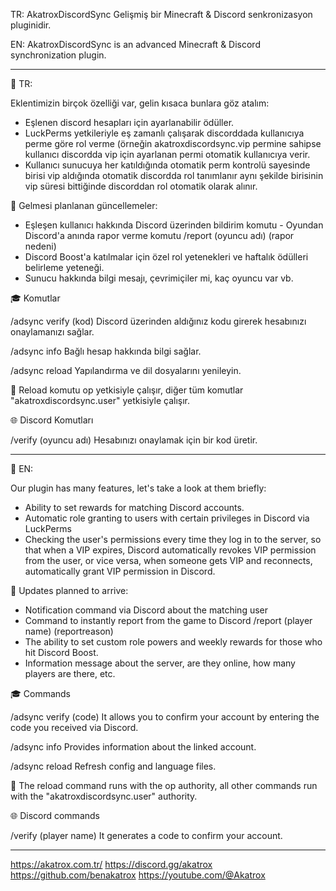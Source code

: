 TR: AkatroxDiscordSync Gelişmiş bir Minecraft & Discord senkronizasyon pluginidir.

EN: AkatroxDiscordSync is an advanced Minecraft & Discord synchronization plugin.

----------------------------------------------------------------------------------------------

📌 TR:

Eklentimizin birçok özelliği var, gelin kısaca bunlara göz atalım:

- Eşlenen discord hesapları için ayarlanabilir ödüller.
- LuckPerms yetkileriyle eş zamanlı çalışarak discorddada kullanıcıya perme göre rol verme (örneğin akatroxdiscordsync.vip permine sahipse kullanıcı discordda vip için ayarlanan permi otomatik kullanıcıya verir.
- Kullanıcı sunucuya her katıldığında otomatik perm kontrolü sayesinde birisi vip aldığında otomatik discordda rol tanımlanır aynı şekilde birisinin vip süresi bittiğinde discorddan rol otomatik olarak alınır.

📝 Gelmesi planlanan güncellemeler:

- Eşleşen kullanıcı hakkında Discord üzerinden bildirim komutu - Oyundan Discord'a anında rapor verme komutu /report (oyuncu adı) (rapor nedeni)
- Discord Boost'a katılmalar için özel rol yetenekleri ve haftalık ödülleri belirleme yeteneği.
- Sunucu hakkında bilgi mesajı, çevrimiçiler mi, kaç oyuncu var vb.

🎓 Komutlar

/adsync verify (kod)
Discord üzerinden aldığınız kodu girerek hesabınızı onaylamanızı sağlar.

/adsync info
Bağlı hesap hakkında bilgi sağlar.

/adsync reload
Yapılandırma ve dil dosyalarını yenileyin.


💼 Reload komutu op yetkisiyle çalışır, diğer tüm komutlar "akatroxdiscordsync.user" yetkisiyle çalışır.


🌐 Discord Komutları

/verify (oyuncu adı)
Hesabınızı onaylamak için bir kod üretir.


----------------------------------------------------------------------------------------------


📌 EN:

 Our plugin has many features, let's take a look at them briefly:

 - Ability to set rewards for matching Discord accounts.
 - Automatic role granting to users with certain privileges in Discord via LuckPerms
 - Checking the user's permissions every time they log in to the server, so that when a VIP expires, Discord automatically revokes VIP permission from the user, or vice versa, when someone gets VIP and reconnects, automatically grant VIP permission in Discord.

 📝 Updates planned to arrive:

 - Notification command via Discord about the matching user
 - Command to instantly report from the game to Discord /report (player name) (reportreason)
 - The ability to set custom role powers and weekly rewards for those who hit Discord Boost.
 - Information message about the server, are they online, how many players are there, etc.

🎓 Commands

/adsync verify (code)
It allows you to confirm your account by entering the code you received via Discord.

/adsync info 
Provides information about the linked account.

/adsync reload
Refresh config and language files.


💼 The reload command runs with the op authority, all other commands run with the "akatroxdiscordsync.user" authority.


🌐 Discord commands

/verify (player name)
It generates a code to confirm your account.

----------------------------------------------------------------------------------------------

https://akatrox.com.tr/
https://discord.gg/akatrox
https://github.com/benakatrox
https://youtube.com/@Akatrox
